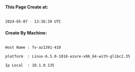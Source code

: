 
   
#### This Page Create at:

```bash

2024-05-07 - 13:36:39 UTC

```

#### Create By Machine:

```bash

Host Name : fv-az1391-410

platform  : Linux-6.5.0-1018-azure-x86_64-with-glibc2.35

Ip Local  : 10.1.0.135

```

